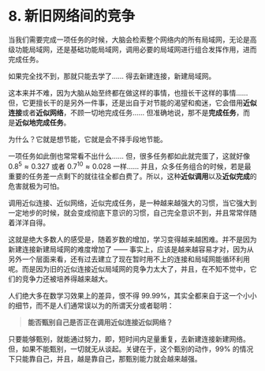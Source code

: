 # 8. 新旧网络间的竞争

当我们需要完成一项任务的时候，大脑会检索整个网络内的所有局域网，无论是高级功能局域网，还是基础功能局域网，调用必要的局域网进行组合发挥作用，进而完成任务。

如果完全找不到，那就只能去学了…… 得去新建连接，新建局域网。

这本来并不难，因为大脑从始至终都在做这样的事情，也擅长干这样的事情…… 但，它更擅长干的是另外一件事，还是出自于对节能的渴望和痴迷，它会借用**近似连接**或者**近似网络**，不顾一切地完成任务…… 但准确地说，那不是**完成任务**，而是**近似地完成任务**。

为什么？它就是想节能，它就是会不择手段地节能。

一项任务如此倒也常常看不出什么…… 但，很多任务都如此就完蛋了，这就好像 $0.8^5 \approx 0.327$ 或者 $0.7^{10} \approx 0.028$ 一样…… 并且，众多任务组合的时候，若是最重要的任务差一点剩下的就往往全都白费了。所以，这种**近似调用**以及**近似完成**的危害就极为可怕。

调用近似连接、近似网络，近似完成任务，是一种越来越强大的习惯，当它强大到一定地步的时候，就会变成彻底下意识的习惯，自己完全意识不到，并且常常伴随着洋洋自得。

这就是绝大多数人的感受是，随着岁数的增加，学习变得越来越困难。并不是因为新建连接新建局域网的难度增加了 —— 事实上，应该是越来越容易才对，因为从另外一个层面来看，还有过去建立了现在暂时用不上的连接和局域网能循环利用呢。而是因为旧的近似连接近似局域网的竞争力太大了，并且，在不知不觉中，它们的竞争力还被培养得越来越大。

人们绝大多在数学习效果上的差异，恨不得 99.99%，其实全都来自于这一个小小的细节，而不是人们通常误以为的所谓天分或者聪明：

> **能否甄别自己是否正在调用近似连接近似网络？**

只要能够甄别，就能通过努力，即，短时间内足量重复，去新建连接新建网络。但，如果不能甄别，一切就无从谈起。关键在于，这个甄别的动作，99% 的情况下只能靠自己，并且，越是靠自己，那甄别能力就会越来越强。